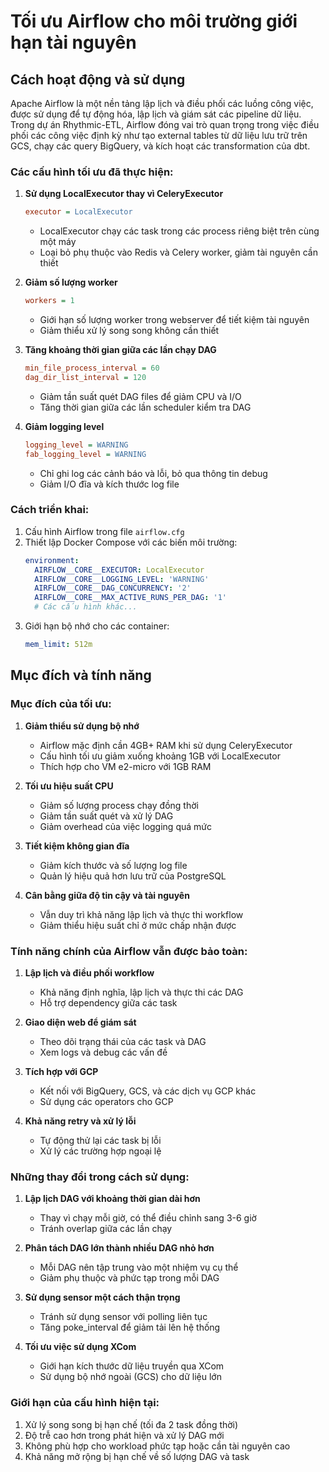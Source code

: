 # Tối ưu Airflow cho môi trường giới hạn tài nguyên

## Cách hoạt động và sử dụng

Apache Airflow là một nền tảng lập lịch và điều phối các luồng công việc, được sử dụng để tự động hóa, lập lịch và giám sát các pipeline dữ liệu. Trong dự án Rhythmic-ETL, Airflow đóng vai trò quan trọng trong việc điều phối các công việc định kỳ như tạo external tables từ dữ liệu lưu trữ trên GCS, chạy các query BigQuery, và kích hoạt các transformation của dbt.

### Các cấu hình tối ưu đã thực hiện:

1. **Sử dụng LocalExecutor thay vì CeleryExecutor**
   ```ini
   executor = LocalExecutor
   ```
   - LocalExecutor chạy các task trong các process riêng biệt trên cùng một máy
   - Loại bỏ phụ thuộc vào Redis và Celery worker, giảm tài nguyên cần thiết

2. **Giảm số lượng worker**
   ```ini
   workers = 1
   ```
   - Giới hạn số lượng worker trong webserver để tiết kiệm tài nguyên
   - Giảm thiểu xử lý song song không cần thiết

3. **Tăng khoảng thời gian giữa các lần chạy DAG**
   ```ini
   min_file_process_interval = 60
   dag_dir_list_interval = 120
   ```
   - Giảm tần suất quét DAG files để giảm CPU và I/O
   - Tăng thời gian giữa các lần scheduler kiểm tra DAG

4. **Giảm logging level**
   ```ini
   logging_level = WARNING
   fab_logging_level = WARNING
   ```
   - Chỉ ghi log các cảnh báo và lỗi, bỏ qua thông tin debug
   - Giảm I/O đĩa và kích thước log file

### Cách triển khai:

1. Cấu hình Airflow trong file `airflow.cfg`
2. Thiết lập Docker Compose với các biến môi trường:
   ```yaml
   environment:
     AIRFLOW__CORE__EXECUTOR: LocalExecutor
     AIRFLOW__CORE__LOGGING_LEVEL: 'WARNING'
     AIRFLOW__CORE__DAG_CONCURRENCY: '2'
     AIRFLOW__CORE__MAX_ACTIVE_RUNS_PER_DAG: '1'
     # Các cấu hình khác...
   ```
3. Giới hạn bộ nhớ cho các container:
   ```yaml
   mem_limit: 512m
   ```

## Mục đích và tính năng

### Mục đích của tối ưu:

1. **Giảm thiểu sử dụng bộ nhớ**
   - Airflow mặc định cần 4GB+ RAM khi sử dụng CeleryExecutor
   - Cấu hình tối ưu giảm xuống khoảng 1GB với LocalExecutor
   - Thích hợp cho VM e2-micro với 1GB RAM

2. **Tối ưu hiệu suất CPU**
   - Giảm số lượng process chạy đồng thời
   - Giảm tần suất quét và xử lý DAG
   - Giảm overhead của việc logging quá mức

3. **Tiết kiệm không gian đĩa**
   - Giảm kích thước và số lượng log file
   - Quản lý hiệu quả hơn lưu trữ của PostgreSQL

4. **Cân bằng giữa độ tin cậy và tài nguyên**
   - Vẫn duy trì khả năng lập lịch và thực thi workflow
   - Giảm thiểu hiệu suất chỉ ở mức chấp nhận được

### Tính năng chính của Airflow vẫn được bảo toàn:

1. **Lập lịch và điều phối workflow**
   - Khả năng định nghĩa, lập lịch và thực thi các DAG
   - Hỗ trợ dependency giữa các task

2. **Giao diện web để giám sát**
   - Theo dõi trạng thái của các task và DAG
   - Xem logs và debug các vấn đề

3. **Tích hợp với GCP**
   - Kết nối với BigQuery, GCS, và các dịch vụ GCP khác
   - Sử dụng các operators cho GCP

4. **Khả năng retry và xử lý lỗi**
   - Tự động thử lại các task bị lỗi
   - Xử lý các trường hợp ngoại lệ

### Những thay đổi trong cách sử dụng:

1. **Lập lịch DAG với khoảng thời gian dài hơn**
   - Thay vì chạy mỗi giờ, có thể điều chỉnh sang 3-6 giờ
   - Tránh overlap giữa các lần chạy

2. **Phân tách DAG lớn thành nhiều DAG nhỏ hơn**
   - Mỗi DAG nên tập trung vào một nhiệm vụ cụ thể
   - Giảm phụ thuộc và phức tạp trong mỗi DAG

3. **Sử dụng sensor một cách thận trọng**
   - Tránh sử dụng sensor với polling liên tục
   - Tăng poke_interval để giảm tải lên hệ thống

4. **Tối ưu việc sử dụng XCom**
   - Giới hạn kích thước dữ liệu truyền qua XCom
   - Sử dụng bộ nhớ ngoài (GCS) cho dữ liệu lớn

### Giới hạn của cấu hình hiện tại:

1. Xử lý song song bị hạn chế (tối đa 2 task đồng thời)
2. Độ trễ cao hơn trong phát hiện và xử lý DAG mới
3. Không phù hợp cho workload phức tạp hoặc cần tài nguyên cao
4. Khả năng mở rộng bị hạn chế về số lượng DAG và task 